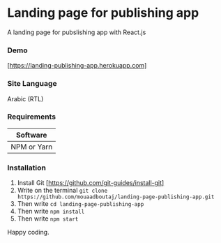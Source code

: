 # Landing page for publishing app

A landing page for pubslishing app with React.js

### Demo

[https://landing-publishing-app.herokuapp.com]

### Site Language

Arabic (RTL)

### Requirements
| Software      |
| ------------- |
| NPM or Yarn   |

### Installation
1. Install Git [https://github.com/git-guides/install-git]
2. Write on the terminal `git clone https://github.com/mouaadboutaj/landing-page-publishing-app.git`
3. Then write `cd landing-page-publishing-app`
4. Then write `npm install`
5. Then write `npm start`

Happy coding.

